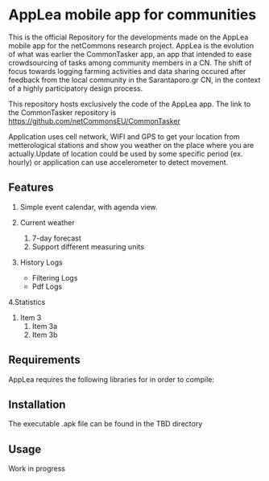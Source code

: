 # AppLea mobile app for communities

This is the official Repository for the developments made on the AppLea mobile app for the netCommons research project. 
AppLea is the evolution of what was earlier the CommonTasker app, an app that intended to ease crowdsourcing of tasks among community members in a CN. The shift of focus towards logging farming activities and data sharing occured after feedback from the local community in the Sarantaporo.gr CN, in the context of a highly participatory design process.

This repository hosts exclusively the code of the AppLea app. The link to the CommonTasker repository is https://github.com/netCommonsEU/CommonTasker

Application uses cell network, WIFI and GPS to get your location from metterological stations and show you weather on the place where you are actually.Update of location could be used by some specific period (ex. hourly) or application can use accelerometer to detect movement.

## Features

1. Simple event calendar, with agenda view.

2. Current weather
   1. 7-day forecast
   1. Support different measuring units 
   
   
3. History Logs
   * Filtering Logs
   * Pdf Logs
   
4.Statistics

1. Item 3
   1. Item 3a
   1. Item 3b

## Requirements

AppLea requires the following libraries for in order to compile:

## Installation

The executable .apk file can be found in the TBD directory 

## Usage

Work in progress

